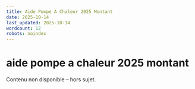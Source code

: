 ```yaml
---
title: Aide Pompe A Chaleur 2025 Montant
date: 2025-10-14
last_updated: 2025-10-14
wordcount: 12
robots: noindex
---
```


# aide pompe a chaleur 2025 montant

Contenu non disponible – hors sujet.